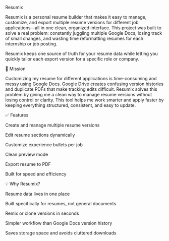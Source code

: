 Resumix

Resumix is a personal resume builder that makes it easy to manage, customize, and export multiple resume versions for different job applications—all in one clean, organized interface. This project was built to solve a real problem: constantly juggling multiple Google Docs, losing track of small changes, and wasting time reformatting resumes for each internship or job posting.

Resumix keeps one source of truth for your resume data while letting you quickly tailor each export version for a specific role or company.

🚀 Mission

Customizing my resume for different applications is time-consuming and messy using Google Docs. Google Drive creates confusing version histories and duplicate PDFs that make tracking edits difficult. Resumix solves this problem by giving me a clean way to manage resume versions without losing control or clarity. This tool helps me work smarter and apply faster by keeping everything structured, consistent, and easy to update.

✅ Features

Create and manage multiple resume versions

Edit resume sections dynamically

Customize experience bullets per job

Clean preview mode

Export resume to PDF

Built for speed and efficiency

💡 Why Resumix?

Resume data lives in one place

Built specifically for resumes, not general documents

Remix or clone versions in seconds

Simpler workflow than Google Docs version history

Saves storage space and avoids cluttered downloads
